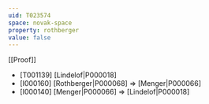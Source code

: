 ```yaml
---
uid: T023574
space: novak-space
property: rothberger
value: false
---
```

[[Proof]]

* [T001139] [Lindelof|P000018]
* [I000160] [Rothberger|P000068] => [Menger|P000066]
* [I000140] [Menger|P000066] => [Lindelof|P000018]

